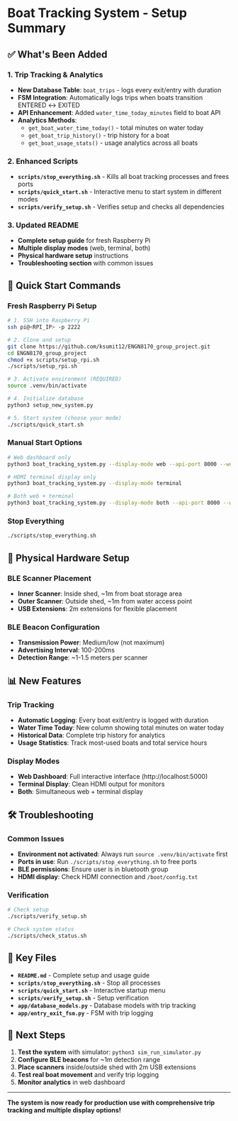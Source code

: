 # Boat Tracking System - Setup Summary

## ✅ What's Been Added

### 1. Trip Tracking & Analytics
- **New Database Table**: `boat_trips` - logs every exit/entry with duration
- **FSM Integration**: Automatically logs trips when boats transition ENTERED ↔ EXITED
- **API Enhancement**: Added `water_time_today_minutes` field to boat API
- **Analytics Methods**: 
  - `get_boat_water_time_today()` - total minutes on water today
  - `get_boat_trip_history()` - trip history for a boat
  - `get_boat_usage_stats()` - usage analytics across all boats

### 2. Enhanced Scripts
- **`scripts/stop_everything.sh`** - Kills all boat tracking processes and frees ports
- **`scripts/quick_start.sh`** - Interactive menu to start system in different modes
- **`scripts/verify_setup.sh`** - Verifies setup and checks all dependencies

### 3. Updated README
- **Complete setup guide** for fresh Raspberry Pi
- **Multiple display modes** (web, terminal, both)
- **Physical hardware setup** instructions
- **Troubleshooting section** with common issues

## 🚀 Quick Start Commands

### Fresh Raspberry Pi Setup
```bash
# 1. SSH into Raspberry Pi
ssh pi@<RPI_IP> -p 2222

# 2. Clone and setup
git clone https://github.com/ksumit12/ENGN8170_group_project.git
cd ENGN8170_group_project
chmod +x scripts/setup_rpi.sh
./scripts/setup_rpi.sh

# 3. Activate environment (REQUIRED)
source .venv/bin/activate

# 4. Initialize database
python3 setup_new_system.py

# 5. Start system (choose your mode)
./scripts/quick_start.sh
```

### Manual Start Options
```bash
# Web dashboard only
python3 boat_tracking_system.py --display-mode web --api-port 8000 --web-port 5000

# HDMI terminal display only
python3 boat_tracking_system.py --display-mode terminal

# Both web + terminal
python3 boat_tracking_system.py --display-mode both --api-port 8000 --web-port 5000
```

### Stop Everything
```bash
./scripts/stop_everything.sh
```

## 🔧 Physical Hardware Setup

### BLE Scanner Placement
- **Inner Scanner**: Inside shed, ~1m from boat storage area
- **Outer Scanner**: Outside shed, ~1m from water access point
- **USB Extensions**: 2m extensions for flexible placement

### BLE Beacon Configuration
- **Transmission Power**: Medium/low (not maximum)
- **Advertising Interval**: 100-200ms
- **Detection Range**: ~1-1.5 meters per scanner

## 📊 New Features

### Trip Tracking
- **Automatic Logging**: Every boat exit/entry is logged with duration
- **Water Time Today**: New column showing total minutes on water today
- **Historical Data**: Complete trip history for analytics
- **Usage Statistics**: Track most-used boats and total service hours

### Display Modes
- **Web Dashboard**: Full interactive interface (http://localhost:5000)
- **Terminal Display**: Clean HDMI output for monitors
- **Both**: Simultaneous web + terminal display

## 🛠️ Troubleshooting

### Common Issues
- **Environment not activated**: Always run `source .venv/bin/activate` first
- **Ports in use**: Run `./scripts/stop_everything.sh` to free ports
- **BLE permissions**: Ensure user is in bluetooth group
- **HDMI display**: Check HDMI connection and `/boot/config.txt`

### Verification
```bash
# Check setup
./scripts/verify_setup.sh

# Check system status
./scripts/check_status.sh
```

## 📁 Key Files

- **`README.md`** - Complete setup and usage guide
- **`scripts/stop_everything.sh`** - Stop all processes
- **`scripts/quick_start.sh`** - Interactive startup menu
- **`scripts/verify_setup.sh`** - Setup verification
- **`app/database_models.py`** - Database models with trip tracking
- **`app/entry_exit_fsm.py`** - FSM with trip logging

## 🎯 Next Steps

1. **Test the system** with simulator: `python3 sim_run_simulator.py`
2. **Configure BLE beacons** for ~1m detection range
3. **Place scanners** inside/outside shed with 2m USB extensions
4. **Test real boat movement** and verify trip logging
5. **Monitor analytics** in web dashboard

---

**The system is now ready for production use with comprehensive trip tracking and multiple display options!**


